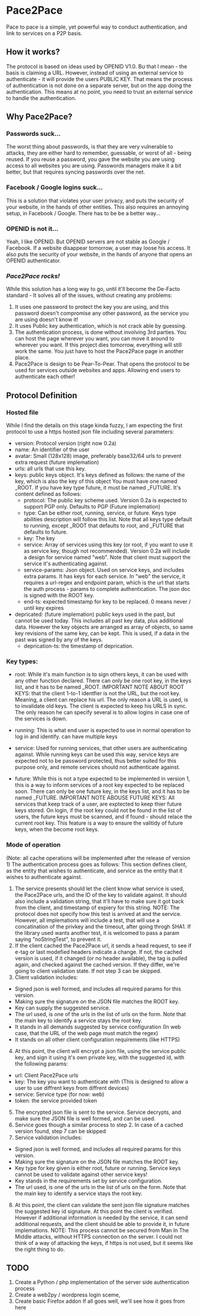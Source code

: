 # Pace2Pace
Pace to pace is a simple, yet powerful way to conduct authentication, and link to services on a P2P basis.

## How it works?
The protocol is based on ideas used by OPENID V1.0. Bט that I mean - the basis is claiming a URL. However, instead of using an external service to authenticate - it will provide the users PUBLIC KEY. That means the process of authentication is not done on a separate server, but on the app doing the authentication. This means at no point, you need to trust an external service to handle the authentication.

## Why Pace2Pace?
### Passwords suck...
The worst thing about passwords, is that they are very vulnerable to attacks, they are either hard to remember, guessable, or worst of all - being reused. If you reuse a password, you gave the website you are using access to all websites you are using. Passwords managers make it a bit better, but that requires syncing passwords over the net.
### Facebook / Google logins suck...
This is a solution that violates your user privacy, and puts the security of your website, in the hands of other entities. This also requires an annoying setup, in Facebook / Google. There has to be be a better way...
### OPENID is not it...
Yeah, I like OPENID. But OPENID servers are not stable as Google / Facebook. If a website disappear tomorrow, a user may loose his access. It also puts the security of your website, in the hands of anyone that opens an OPENID authenticator.
### *Pace2Pace rocks!*
While this solution has a long way to go, until it'll become the De-Facto standard - It solves all of the issues, without creating any problems:
1. It uses one password to protect the key you are using, and this password doesn't compromise any other password, as the service you are using doesn't know it!
2. It uses Public key authentication, which is not crack able by guessing.
3. The authentication process, is done without involving 3rd parties. You can host the page wherever you want, you can move it around to wherever you want. If this project dies tomorrow, everything will still work the same. You just have to host the Pace2Pace page in another place.
4. Pace2Pace is design to be Pear-To-Pear. That opens the protocol to be used for services outside websites and apps. Allowing end users to authenticate each other!
## Protocol Definition
### Hosted file
While I find the details on this stage kinda fuzzy, I am expecting the first protocol to use a https hosted json file including several parameters:
* version: Protocol version (right now 0.2a)
* name: An identifier of the user
* avatar: Small (128x128) image, preferably base32/64 urls to prevent extra request (future implemation)
* urls: all urls that use this key.
* keys: public keys object. It's keys defined as follows: the name of the key, which is also the key of this object You must have one named \_ROOT. If you have key type future, it must be named \_FUTURE.
It's content defined as follows:
  - protocol: The public key scheme used. Version 0.2a is expected to support PGP only. Defaults to PGP (Future implemation)
  - type: Can be either root, running, service, or future. Keys type abilities description will follow this list. Note that all keys type default to running, except \_ROOT that defaults to root, and \_FUTURE that defaults to future.
  - key: The key
  - service: Array of services using this key (or root, if you want to use it as service key, though not recommended). Version 0.2a will include a design for service named "web". Note that client must support the service it's authenticating against.
  - service-params: Json object. Used on service keys, and includes extra params. It has keys for each service. In "web" the service, it requires a url-regex and endpoint param, which is the url that starts the auth process - params  to complete authentication.
  The json doc is signed with the ROOT key.
  - end-ts: expected timestamp for key to be replaced. 0 means never / until key expires
* depricated: (future implemation) public keys used in the past, but cannot be used today. This includes all past key data, plus additional data. However the key objects are arranged as array of objects, so same key revisions of the same key, can be kept. This is used, if a data in the past was signed by any of the keys.
  - deprication-ts: the timestamp of deprication.
### Key types:
* root: While it's main function is to sign others keys, it can be used with any other function declared. There can only be one root key, in the keys list, and it has to be named \_ROOT.
IMPORTANT NOTE ABOUT ROOT KEYS: that the client 1-to-1 identfier is not the URL, but the root key. Meaning, a client can replace his url. The only reason a URL is used, is to invalidate old keys. The client is expected to keep his URLS in sync. The only reason he can specify several is to allow logins in case one of the services is down.

* running: This is what end user is expected to use in normal operation to log in and identify. can have multiple keys
* service: Used for running services, that other users are authenticating against. While running keys can be used this way, service keys are expected not to be password protected, thus better suited for this purpose only, and remote services should not authenticate against.
* future: While this is not a type expected to be implemented in version 1, this is a way to inform services of a root key expected to be replaced soon. There can only be one future key, in the keys list, and it has to be named \_FUTURE.
IMPORTANT NOTE ABOUSE FUTURE KEYS: All services that keep track of a user, are exptected to keep thier future keys stored. On login, if the root key could not be found in the list of users, the future keys must be scanned, and if found - should relace the current root key. This feature is a way to ensure the valitidy of future keys, when the become root keys.

### Mode of operation
(Note: all cache operations will be implemented after the release of version 1)
The authentication process goes as follows:
This section defines client, as the entity that wishes to authenticate, and service as the entity that it wishes to authenticate against.
1. The service presents should let the client know what service is used, the Pace2Pace urls, and the ID of the key to validate against. It should also include a validation string, that it'll have to make sure it got back from the client, and timestamp of expiery for this string.
NOTE: The protocol does not specify how this test is arrived at and the service. However, all implemations will include a test, that will use a concatination of the privkey and the timeout, after going throgh SHA1. If the library used wants another test, it is welcomed to pass a param saying "noStringTest", to prevent it.
2. If the client cached the Pace2Pace url, it sends a head request, to see if e-tag or last modefied headers indicate a change. If not, the cached version is used, if it changed (or no header available), the tag is pulled again, and checked against the cached version. If they differ, we're going to client validation state. If not step 3 can be skipped.
3. Client validation includes:
* Signed json is well formed, and includes all required params for this version.
* Making sure the signature on the JSON file matches the ROOT key.
* Key can supply the suggested service.
* The url used, is one of the urls in the list of urls on the form. Note that the main key to identify a service stays the root key.
* It stands in all demands suggested by service configuration (In web case, that the URL of the web page must match the regex)
* It stands on all other client configuration requirements (like HTTPS)
4. At this point, the client will encrypt a json file, using the service public key, and sign it using it's own private key, with the suggested id, with the following params:
* url: Client Pace2Pace urls
* key: The key you want to authenticate with (This is designed to allow a user to use diffrent keys from diffrent devices)
* service: Service type (for now: web)
* token: the service provided token
5. The encrypted json file is sent to the service. Service decrypts, and make sure the JSON file is well formed, and can be used.
6. Service goes though a similar process to step 2. In case of a cached version found, step 7 can be skipped
7. Service validation includes:
* Signed json is well formed, and includes all required params for this version.
* Making sure the signature on the JSON file matches the ROOT key.
* Key type for key given is either root, future or running. Service keys cannot be used to validate against other service keys!
* Key stands in the requirements set by service configuration.
* The url used, is one of the urls in the list of urls on the form. Note that the main key to identify a service stays the root key.
8. At this point, the client can validate the sent json file signature matches the suggested key id signature. At this point the client is verified. However if additional information is needed by the service, it can send additional requests, and the client should be able to provide it, in future implemations.
NOTE: This process cannot be secured from Man In The Middle attacks, without HTTPS connection on the server. I could not think of a way of attacking the keys, if https is not used, but it seems like the right thing to do.

## TODO
1. Create a Python / php implementation of the server side authentication process
2. Create a web2py / wordpress login sceme,
3. Create basic Firefox addon
If all goes well, we'll see how it goes from here
